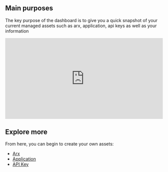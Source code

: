 
## **Main purposes**

The key purpose of the dashboard is to give you a quick snapshot of your current managed assets such as arx, application, api keys as well as your information

<div style="width:100%;height:0px;position:relative;padding-bottom:51.134%;"><iframe src="https://streamable.com/e/soa2qm" frameborder="0" width="100%" height="100%" allowfullscreen style="width:100%;height:100%;position:absolute;left:0px;top:0px;overflow:hidden;"></iframe></div>

## **Explore more**

From here, you can begin to create your own assets:

- [Arx](../administration/arx)
- [Application](../administration/application)
- [API Key](../administration/apikey)